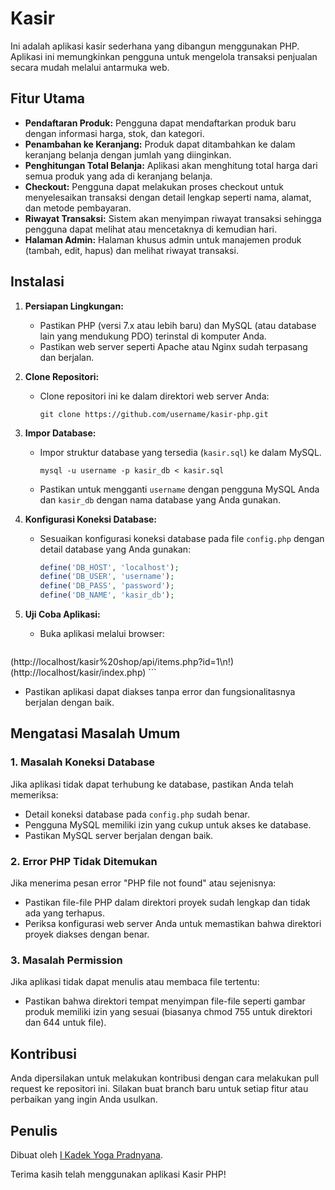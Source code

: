 # Kasir 

Ini adalah aplikasi kasir sederhana yang dibangun menggunakan PHP. Aplikasi ini memungkinkan pengguna untuk mengelola transaksi penjualan secara mudah melalui antarmuka web.

## Fitur Utama

- **Pendaftaran Produk:** Pengguna dapat mendaftarkan produk baru dengan informasi harga, stok, dan kategori.
- **Penambahan ke Keranjang:** Produk dapat ditambahkan ke dalam keranjang belanja dengan jumlah yang diinginkan.
- **Penghitungan Total Belanja:** Aplikasi akan menghitung total harga dari semua produk yang ada di keranjang belanja.
- **Checkout:** Pengguna dapat melakukan proses checkout untuk menyelesaikan transaksi dengan detail lengkap seperti nama, alamat, dan metode pembayaran.
- **Riwayat Transaksi:** Sistem akan menyimpan riwayat transaksi sehingga pengguna dapat melihat atau mencetaknya di kemudian hari.
- **Halaman Admin:** Halaman khusus admin untuk manajemen produk (tambah, edit, hapus) dan melihat riwayat transaksi.

## Instalasi

1. **Persiapan Lingkungan:**
   - Pastikan PHP (versi 7.x atau lebih baru) dan MySQL (atau database lain yang mendukung PDO) terinstal di komputer Anda.
   - Pastikan web server seperti Apache atau Nginx sudah terpasang dan berjalan.

2. **Clone Repositori:**
   - Clone repositori ini ke dalam direktori web server Anda:
     ```
     git clone https://github.com/username/kasir-php.git
     ```

3. **Impor Database:**
   - Impor struktur database yang tersedia (`kasir.sql`) ke dalam MySQL.
     ```
     mysql -u username -p kasir_db < kasir.sql
     ```
   - Pastikan untuk mengganti `username` dengan pengguna MySQL Anda dan `kasir_db` dengan nama database yang Anda gunakan.

4. **Konfigurasi Koneksi Database:**
   - Sesuaikan konfigurasi koneksi database pada file `config.php` dengan detail database yang Anda gunakan:
     ```php
     define('DB_HOST', 'localhost');
     define('DB_USER', 'username');
     define('DB_PASS', 'password');
     define('DB_NAME', 'kasir_db');
     ```

5. **Uji Coba Aplikasi:**
   - Buka aplikasi melalui browser:
     ```
(http://localhost/kasir%20shop/api/items.php?id=1\n!) (http://localhost/kasir/index.php)
     ```
   - Pastikan aplikasi dapat diakses tanpa error dan fungsionalitasnya berjalan dengan baik.

## Mengatasi Masalah Umum

### 1. Masalah Koneksi Database

Jika aplikasi tidak dapat terhubung ke database, pastikan Anda telah memeriksa:
   - Detail koneksi database pada `config.php` sudah benar.
   - Pengguna MySQL memiliki izin yang cukup untuk akses ke database.
   - Pastikan MySQL server berjalan dengan baik.

### 2. Error PHP Tidak Ditemukan

Jika menerima pesan error "PHP file not found" atau sejenisnya:
   - Pastikan file-file PHP dalam direktori proyek sudah lengkap dan tidak ada yang terhapus.
   - Periksa konfigurasi web server Anda untuk memastikan bahwa direktori proyek diakses dengan benar.

### 3. Masalah Permission

Jika aplikasi tidak dapat menulis atau membaca file tertentu:
   - Pastikan bahwa direktori tempat menyimpan file-file seperti gambar produk memiliki izin yang sesuai (biasanya chmod 755 untuk direktori dan 644 untuk file).

## Kontribusi

Anda dipersilakan untuk melakukan kontribusi dengan cara melakukan pull request ke repositori ini. Silakan buat branch baru untuk setiap fitur atau perbaikan yang ingin Anda usulkan.

## Penulis

Dibuat oleh [I Kadek Yoga Pradnyana](https://github.com/username).

Terima kasih telah menggunakan aplikasi Kasir PHP!
